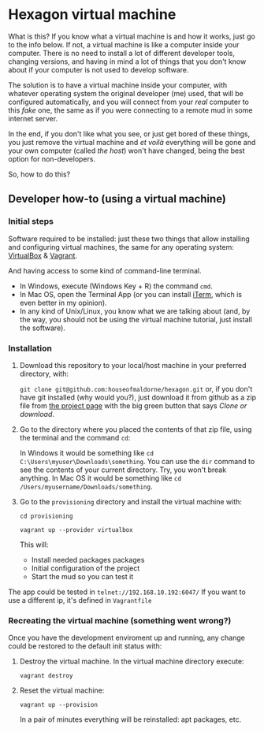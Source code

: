 # Hexagon virtual machine

What is this? If you know what a virtual machine is and how it works, just go to the info below. If not, a virtual machine is like a computer inside your computer. There is no need to install a lot of different developer tools, changing versions, and having in mind a lot of things that you don't know about if your computer is not used to develop software.

The solution is to have a virtual machine inside your computer, with whatever operating system the original developer (me) used, that will be configured automatically, and you will connect from your *real* computer to this *fake* one, the same as if you were connecting to a remote mud in some internet server.

In the end, if you don't like what you see, or just get bored of these things, you just remove the virtual machine and *et voilà* everything will be gone and your own computer (called *the host*) won't have changed, being the best option for non-developers.

So, how to do this?

## Developer how-to (using a virtual machine)

### Initial steps

Software required to be installed: just these two things that allow installing and configuring virtual machines, the same for any operating system: [VirtualBox](https://www.virtualbox.org/wiki/Downloads) & [Vagrant](https://www.vagrantup.com/downloads.html).

And having access to some kind of command-line terminal. 
 * In Windows, execute (Windows Key + R) the command `cmd`. 
 * In Mac OS, open the Terminal App (or you can install [iTerm](https://www.iterm2.com/), which is even better in my opinion).
 * In any kind of Unix/Linux, you know what we are talking about (and, by the way, you should not be 
    using the virtual machine tutorial, just install the software).

### Installation

1. Download this repository to your local/host machine in your preferred directory, with:

    `git clone git@github.com:houseofmaldorne/hexagon.git` or, if you don't have git installed (why would you?), 
    just download it from github as a zip file from [the project page](https://github.com/houseofmaldorne/hexagon) with the big green button that says *Clone or download*. 

2. Go to the directory where you placed the contents of that zip file, using the terminal and the command `cd`:

    In Windows it would be something like `cd C:\Users\myuser\Downloads\something`. You can use the `dir` command to see the contents of your current directory. Try, you won't break anything. In Mac OS it would be something like `cd /Users/myusername/Downloads/something`.

3. Go to the `provisioning` directory and install the virtual machine with:
    
    `cd provisioning`

    `vagrant up --provider virtualbox`

    This will:
    
    + Install needed packages packages
    + Initial configuration of the project
    + Start the mud so you can test it

The app could be tested in `telnet://192.168.10.192:6047/` 
If you want to use a different ip, it's defined in `Vagrantfile`

### Recreating the virtual machine (something went wrong?)

Once you have the development enviroment up and running, any change could be restored to the default init status with:

1. Destroy the virtual machine. In the virtual machine directory execute: 

    `vagrant destroy`

2. Reset the virtual machine:

    `vagrant up --provision`

    In a pair of minutes everything will be reinstalled: apt packages, etc.
